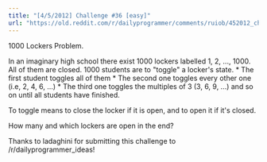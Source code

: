 ```yaml
---
title: "[4/5/2012] Challenge #36 [easy]"
url: "https://old.reddit.com/r/dailyprogrammer/comments/ruiob/452012_challenge_36_easy/"
---
```


1000 Lockers Problem.



In an imaginary high school there exist 1000 lockers labelled 1, 2, ..., 1000. All of them are closed. 1000 students are to "toggle" a locker's state. * The first student toggles all of them * The second one toggles every other one (i.e, 2, 4, 6, ...) * The third one toggles the multiples of 3 (3, 6, 9, ...) and so on until all students have finished.



To toggle means to close the locker if it is open, and to open it if it's closed.



How many and which lockers are open in the end?


Thanks to ladaghini for submitting this challenge to /r/dailyprogrammer_ideas!